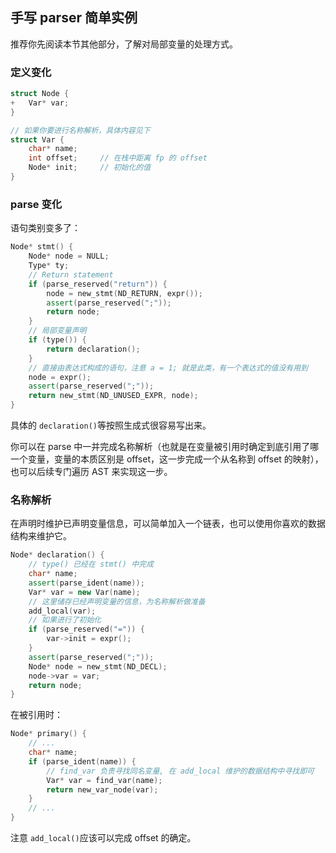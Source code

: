 ## 手写 parser 简单实例

推荐你先阅读本节其他部分，了解对局部变量的处理方式。

### 定义变化

```c++
struct Node {
+	Var* var;
}

// 如果你要进行名称解析，具体内容见下
struct Var {
    char* name;
    int offset;		// 在栈中距离 fp 的 offset
    Node* init;		// 初始化的值
}
```

### parse 变化

语句类别变多了：

```c++
Node* stmt() {
    Node* node = NULL;
    Type* ty;
    // Return statement
    if (parse_reserved("return")) {   
        node = new_stmt(ND_RETURN, expr());
        assert(parse_reserved(";"));
        return node;
    }
    // 局部变量声明
    if (type()) {
        return declaration();
    }
    // 直接由表达式构成的语句，注意 a = 1; 就是此类，有一个表达式的值没有用到
    node = expr();
    assert(parse_reserved(";"));
    return new_stmt(ND_UNUSED_EXPR, node);
}
```

具体的 `declaration()`等按照生成式很容易写出来。

你可以在 parse 中一并完成名称解析（也就是在变量被引用时确定到底引用了哪一个变量，变量的本质区别是 offset，这一步完成一个从名称到 offset 的映射），也可以后续专门遍历 AST 来实现这一步。

### 名称解析

在声明时维护已声明变量信息，可以简单加入一个链表，也可以使用你喜欢的数据结构来维护它。

```c++
Node* declaration() {
    // type() 已经在 stmt() 中完成
    char* name;
    assert(parse_ident(name));
    Var* var = new Var(name);
    // 这里储存已经声明变量的信息，为名称解析做准备
    add_local(var);				
    // 如果进行了初始化
    if (parse_reserved("=")) {
        var->init = expr();
    }
    assert(parse_reserved(";"));
    Node* node = new_stmt(ND_DECL);
    node->var = var;
    return node;
}
```

在被引用时：

```c++
Node* primary() {
    // ...
    char* name;
    if (parse_ident(name)) {
        // find_var 负责寻找同名变量, 在 add_local 维护的数据结构中寻找即可
        Var* var = find_var(name);
        return new_var_node(var);
    }
    // ...
}
```

注意 `add_local()`应该可以完成 offset  的确定。